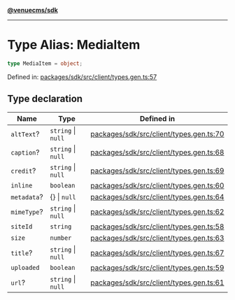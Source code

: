 [**@venuecms/sdk**](../Index.md)

***

# Type Alias: MediaItem

```ts
type MediaItem = object;
```

Defined in: [packages/sdk/src/client/types.gen.ts:57](https://github.com/venuecms/sdk/blob/dbe1bd3b5606b46905e3e9cba86e4c1f6af6def7/packages/sdk/src/client/types.gen.ts#L57)

## Type declaration

| Name | Type | Defined in |
| ------ | ------ | ------ |
| <a id="alttext"></a> `altText`? | `string` \| `null` | [packages/sdk/src/client/types.gen.ts:70](https://github.com/venuecms/sdk/blob/dbe1bd3b5606b46905e3e9cba86e4c1f6af6def7/packages/sdk/src/client/types.gen.ts#L70) |
| <a id="caption"></a> `caption`? | `string` \| `null` | [packages/sdk/src/client/types.gen.ts:68](https://github.com/venuecms/sdk/blob/dbe1bd3b5606b46905e3e9cba86e4c1f6af6def7/packages/sdk/src/client/types.gen.ts#L68) |
| <a id="credit"></a> `credit`? | `string` \| `null` | [packages/sdk/src/client/types.gen.ts:69](https://github.com/venuecms/sdk/blob/dbe1bd3b5606b46905e3e9cba86e4c1f6af6def7/packages/sdk/src/client/types.gen.ts#L69) |
| <a id="inline"></a> `inline` | `boolean` | [packages/sdk/src/client/types.gen.ts:60](https://github.com/venuecms/sdk/blob/dbe1bd3b5606b46905e3e9cba86e4c1f6af6def7/packages/sdk/src/client/types.gen.ts#L60) |
| <a id="metadata"></a> `metadata`? | \{\} \| `null` | [packages/sdk/src/client/types.gen.ts:64](https://github.com/venuecms/sdk/blob/dbe1bd3b5606b46905e3e9cba86e4c1f6af6def7/packages/sdk/src/client/types.gen.ts#L64) |
| <a id="mimetype"></a> `mimeType`? | `string` \| `null` | [packages/sdk/src/client/types.gen.ts:62](https://github.com/venuecms/sdk/blob/dbe1bd3b5606b46905e3e9cba86e4c1f6af6def7/packages/sdk/src/client/types.gen.ts#L62) |
| <a id="siteid"></a> `siteId` | `string` | [packages/sdk/src/client/types.gen.ts:58](https://github.com/venuecms/sdk/blob/dbe1bd3b5606b46905e3e9cba86e4c1f6af6def7/packages/sdk/src/client/types.gen.ts#L58) |
| <a id="size"></a> `size` | `number` | [packages/sdk/src/client/types.gen.ts:63](https://github.com/venuecms/sdk/blob/dbe1bd3b5606b46905e3e9cba86e4c1f6af6def7/packages/sdk/src/client/types.gen.ts#L63) |
| <a id="title"></a> `title`? | `string` \| `null` | [packages/sdk/src/client/types.gen.ts:67](https://github.com/venuecms/sdk/blob/dbe1bd3b5606b46905e3e9cba86e4c1f6af6def7/packages/sdk/src/client/types.gen.ts#L67) |
| <a id="uploaded"></a> `uploaded` | `boolean` | [packages/sdk/src/client/types.gen.ts:59](https://github.com/venuecms/sdk/blob/dbe1bd3b5606b46905e3e9cba86e4c1f6af6def7/packages/sdk/src/client/types.gen.ts#L59) |
| <a id="url"></a> `url`? | `string` \| `null` | [packages/sdk/src/client/types.gen.ts:61](https://github.com/venuecms/sdk/blob/dbe1bd3b5606b46905e3e9cba86e4c1f6af6def7/packages/sdk/src/client/types.gen.ts#L61) |
